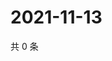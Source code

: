 # 2021-11-13

共 0 条

<!-- BEGIN WEIBO -->
<!-- 最后更新时间 Sat Nov 13 2021 04:14:41 GMT+0800 (China Standard Time) -->

<!-- END WEIBO -->
